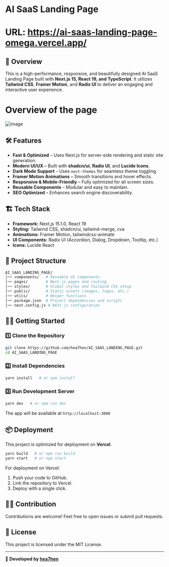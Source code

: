 # AI SaaS Landing Page

# URL: https://ai-saas-landing-page-omega.vercel.app/

## 🚀 Overview
This is a high-performance, responsive, and beautifully designed AI SaaS Landing Page built with **Next.js 15, React 19, and TypeScript**. It utilizes **Tailwind CSS**, **Framer Motion**, and **Radix UI** to deliver an engaging and interactive user experience.

# Overview of the page
![image](https://github.com/user-attachments/assets/1ee79395-bba8-4b6e-82ab-f811fade49b1)

## 🛠️ Features
- **Fast & Optimized** – Uses Next.js for server-side rendering and static site generation.
- **Modern UI/UX** – Built with **shadcn/ui**, **Radix UI**, and **Lucide Icons**.
- **Dark Mode Support** – Uses `next-themes` for seamless theme toggling.
- **Framer Motion Animations** – Smooth transitions and hover effects.
- **Responsive & Mobile-Friendly** – Fully optimized for all screen sizes.
- **Reusable Components** – Modular and easy to maintain.
- **SEO Optimized** – Enhances search engine discoverability.

## 🏗️ Tech Stack
- **Framework:** Next.js 15.1.0, React 19
- **Styling:** Tailwind CSS, shadcn/ui, tailwind-merge, cva
- **Animations:** Framer Motion, tailwindcss-animate
- **UI Components:** Radix UI (Accordion, Dialog, Dropdown, Tooltip, etc.)
- **Icons:** Lucide React

## 📁 Project Structure
```bash
AI_SAAS_LANDING_PAGE/
│── components/   # Reusable UI components
│── pages/        # Next.js pages and routing
│── styles/       # Global styles and Tailwind CSS setup
│── public/       # Static assets (images, logos, etc.)
│── utils/        # Helper functions
│── package.json  # Project dependencies and scripts
│── next.config.js # Next.js configuration
```

## 🏃‍♂️ Getting Started
### 1️⃣ Clone the Repository
```bash
git clone https://github.com/hea7hen/AI_SAAS_LANDING_PAGE.git
cd AI_SAAS_LANDING_PAGE
```

### 2️⃣ Install Dependencies
```bash
yarn install   # or npm install
```

### 3️⃣ Run Development Server
```bash
yarn dev   # or npm run dev
```

The app will be available at `http://localhost:3000`

## 📦 Deployment
This project is optimized for deployment on **Vercel**.
```bash
yarn build   # or npm run build
yarn start   # or npm start
```

For deployment on Vercel:
1. Push your code to GitHub.
2. Link the repository to Vercel.
3. Deploy with a single click.

## 👨‍💻 Contribution
Contributions are welcome! Feel free to open issues or submit pull requests.

## 📜 License
This project is licensed under the MIT License.

---
🔗 **Developed by [hea7hen](https://github.com/hea7hen)**

